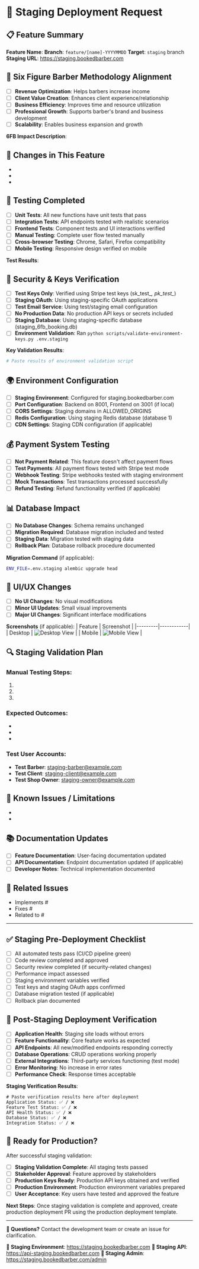 # 🚀 Staging Deployment Request

## 📋 Feature Summary
**Feature Name**: 
**Branch**: `feature/[name]-YYYYMMDD`
**Target**: `staging` branch
**Staging URL**: https://staging.bookedbarber.com

## 🎯 Six Figure Barber Methodology Alignment
<!-- How does this feature support the 6FB methodology? -->
- [ ] **Revenue Optimization**: Helps barbers increase income
- [ ] **Client Value Creation**: Enhances client experience/relationship  
- [ ] **Business Efficiency**: Improves time and resource utilization
- [ ] **Professional Growth**: Supports barber's brand and business development
- [ ] **Scalability**: Enables business expansion and growth

**6FB Impact Description**: 
<!-- Specific benefits to barbers and their business growth -->


## 🔄 Changes in This Feature
<!-- List specific changes made -->
- 
- 
- 

## 🧪 Testing Completed
<!-- All tests must pass before staging deployment -->
- [ ] **Unit Tests**: All new functions have unit tests that pass
- [ ] **Integration Tests**: API endpoints tested with realistic scenarios
- [ ] **Frontend Tests**: Component tests and UI interactions verified
- [ ] **Manual Testing**: Complete user flow tested manually
- [ ] **Cross-browser Testing**: Chrome, Safari, Firefox compatibility
- [ ] **Mobile Testing**: Responsive design verified on mobile

**Test Results**: 
<!-- Brief summary of test outcomes -->


## 🔐 Security & Keys Verification
<!-- Critical for staging environment -->
- [ ] **Test Keys Only**: Verified using Stripe test keys (sk_test_*, pk_test_*)
- [ ] **Staging OAuth**: Using staging-specific OAuth applications
- [ ] **Test Email Service**: Using test/staging email configuration
- [ ] **No Production Data**: No production API keys or secrets included
- [ ] **Staging Database**: Using staging-specific database (staging_6fb_booking.db)
- [ ] **Environment Validation**: Ran `python scripts/validate-environment-keys.py .env.staging`

**Key Validation Results**:
```bash
# Paste results of environment validation script
```

## 🌍 Environment Configuration
- [ ] **Staging Environment**: Configured for staging.bookedbarber.com
- [ ] **Port Configuration**: Backend on 8001, Frontend on 3001 (if local)
- [ ] **CORS Settings**: Staging domains in ALLOWED_ORIGINS
- [ ] **Redis Configuration**: Using staging Redis database (database 1)
- [ ] **CDN Settings**: Staging CDN configuration (if applicable)

## 💰 Payment System Testing
<!-- If feature affects payments -->
- [ ] **Not Payment Related**: This feature doesn't affect payment flows
- [ ] **Test Payments**: All payment flows tested with Stripe test mode
- [ ] **Webhook Testing**: Stripe webhooks tested with staging environment
- [ ] **Mock Transactions**: Test transactions processed successfully
- [ ] **Refund Testing**: Refund functionality verified (if applicable)

## 📊 Database Impact
- [ ] **No Database Changes**: Schema remains unchanged
- [ ] **Migration Required**: Database migration included and tested
- [ ] **Staging Data**: Migration tested with staging data
- [ ] **Rollback Plan**: Database rollback procedure documented

**Migration Command** (if applicable):
```bash
ENV_FILE=.env.staging alembic upgrade head
```

## 🎨 UI/UX Changes
<!-- If there are visual changes -->
- [ ] **No UI Changes**: No visual modifications
- [ ] **Minor UI Updates**: Small visual improvements
- [ ] **Major UI Changes**: Significant interface modifications

**Screenshots** (if applicable):
| Feature | Screenshot |
|---------|------------|
| Desktop | ![Desktop View](https://via.placeholder.com/400x300?text=Desktop+View) |
| Mobile | ![Mobile View](https://via.placeholder.com/200x400?text=Mobile+View) |

## 🔍 Staging Validation Plan
<!-- How to verify the feature works in staging -->
### Manual Testing Steps:
1. 
2. 
3. 

### Expected Outcomes:
- 
- 
- 

### Test User Accounts:
- **Test Barber**: staging-barber@example.com
- **Test Client**: staging-client@example.com
- **Test Shop Owner**: staging-owner@example.com

## 🚨 Known Issues / Limitations
<!-- Any known issues with this feature -->
- 
- 

## 📚 Documentation Updates
- [ ] **Feature Documentation**: User-facing documentation updated
- [ ] **API Documentation**: Endpoint documentation updated (if applicable)
- [ ] **Developer Notes**: Technical implementation documented

## 🔗 Related Issues
- Implements #
- Fixes #
- Related to #

---

## ✅ Staging Pre-Deployment Checklist
<!-- Complete before merging to staging -->
- [ ] All automated tests pass (CI/CD pipeline green)
- [ ] Code review completed and approved
- [ ] Security review completed (if security-related changes)
- [ ] Performance impact assessed
- [ ] Staging environment variables verified
- [ ] Test keys and staging OAuth apps confirmed
- [ ] Database migration tested (if applicable)
- [ ] Rollback plan documented

## 🎯 Post-Staging Deployment Verification
<!-- Complete after deployment to staging -->
- [ ] **Application Health**: Staging site loads without errors
- [ ] **Feature Functionality**: Core feature works as expected
- [ ] **API Endpoints**: All new/modified endpoints responding correctly
- [ ] **Database Operations**: CRUD operations working properly
- [ ] **External Integrations**: Third-party services functioning (test mode)
- [ ] **Error Monitoring**: No increase in error rates
- [ ] **Performance Check**: Response times acceptable

**Staging Verification Results**:
```
# Paste verification results here after deployment
Application Status: ✅ / ❌
Feature Test Status: ✅ / ❌  
API Health Status: ✅ / ❌
Database Status: ✅ / ❌
Integration Status: ✅ / ❌
```

## 🚀 Ready for Production?
After successful staging validation:
- [ ] **Staging Validation Complete**: All staging tests passed
- [ ] **Stakeholder Approval**: Feature approved by stakeholders
- [ ] **Production Keys Ready**: Production API keys obtained and verified
- [ ] **Production Environment**: Production environment variables prepared
- [ ] **User Acceptance**: Key users have tested and approved the feature

**Next Steps**: Once staging validation is complete and approved, create production deployment PR using the production deployment template.

---

**📧 Questions?** Contact the development team or create an issue for clarification.

**🔗 Staging Environment**: https://staging.bookedbarber.com
**🔗 Staging API**: https://api-staging.bookedbarber.com
**🔗 Staging Admin**: https://staging.bookedbarber.com/admin
